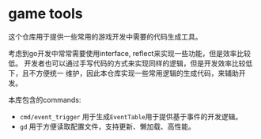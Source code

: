 # game tools

这个仓库用于提供一些常用的游戏开发中需要的代码生成工具。

考虑到go开发中常常需要使用interface, reflect来实现一些功能，但是效率比较低。
开发者也可以通过手写代码的方式来实现同样的逻辑，但是开发效率比较低下，且不方便统一
维护，因此本仓库实现一些常用逻辑的生成代码，来辅助开发。

本库包含的commands:

- `cmd/event_trigger` 用于生成`EventTable`用于提供基于事件的开发逻辑。
- `gd` 用于方便读取配置文件，支持更新、懒加载、高性能。
